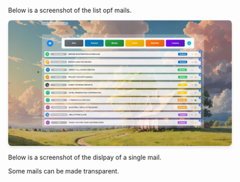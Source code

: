 Below is a screenshot of the  list opf mails.

<p align="center">
  <img src="Mail_List.jpg" alt="Beautiful Image" style="max-width: 100%; height: auto; border-radius: 8px; box-shadow: 0px 4px 6px rgba(0, 0, 0, 0.1);">
</p>

Below is a screenshot of  the dislpay of a single mail.

Some mails can be made transparent.

